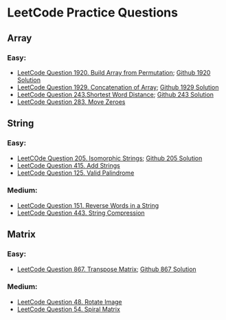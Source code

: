 # LeetCode Practice Questions

## Array
### Easy:
- [LeetCode Question 1920. Build Array from Permutation](https://leetcode.com/problems/build-array-from-permutation/); [Github 1920 Solution](https://github.com/ShuxinLi05/Leetcode/blob/main/Array/BuildArrayfromPermutation/src/com/company/Main.java)
- [LeetCode Question 1929. Concatenation of Array](https://leetcode.com/problems/concatenation-of-array/); [Github 1929 Solution](https://github.com/ShuxinLi05/Leetcode/blob/main/Array/ConcatenationOfArray/src/com/company/Main.java)
- [LeetCode Question 243.Shortest Word Distance](https://leetcode.com/problems/shortest-word-distance/); [Github 243 Solution](https://github.com/ShuxinLi05/Leetcode/blob/main/Array/ShortestWordDistance/src/com/company/Main.java)
- [LeetCode Question 283. Move Zeroes](https://leetcode.com/problems/move-zeroes/)

## String
### Easy:
- [LeetCOde Question 205. Isomorphic Strings](https://leetcode.com/problems/isomorphic-strings/); [Github 205 Solution](https://github.com/ShuxinLi05/Leetcode/blob/main/String/IsomorphicString/src/com/company/Main.java)
- [LeetCode Question 415. Add Strings](https://leetcode.com/problems/add-strings/)
- [LeetCode Question 125. Valid Palindrome](https://leetcode.com/problems/valid-palindrome/)

### Medium:
- [LeetCode Question 151. Reverse Words in a String](https://leetcode.com/problems/reverse-words-in-a-string/)
- [LeetCode Question 443. String Compression](https://leetcode.com/problems/string-compression/)

## Matrix
### Easy:
- [LeetCode Question 867. Transpose Matrix](https://leetcode.com/problems/transpose-matrix/); [Github 867 Solution](https://github.com/ShuxinLi05/Leetcode/blob/main/Matrix/TransposeMatrix/src/com/company/Main.java)

### Medium:
- [LeetCode Question 48. Rotate Image](https://leetcode.com/problems/rotate-image/)
- [LeetCode Question 54. Spiral Matrix](https://leetcode.com/problems/spiral-matrix/)